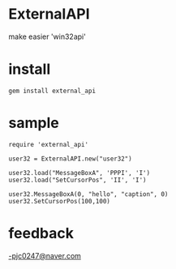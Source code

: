 ExternalAPI
===========

make easier 'win32api'

install
==
    gem install external_api
  
sample
==
    require 'external_api'
  
    user32 = ExternalAPI.new("user32")

    user32.load("MessageBoxA", 'PPPI', 'I')
    user32.load("SetCursorPos", 'II', 'I')

    user32.MessageBoxA(0, "hello", "caption", 0)
    user32.SetCursorPos(100,100)

feedback
==
-pjc0247@naver.com
